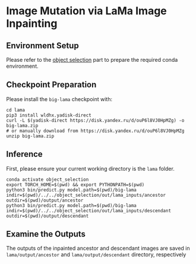 # Image Mutation via LaMa Image Inpainting
## Environment Setup
Please refer to the [object selection](../object_selection/README.md) part to prepare the required conda environment.
## Checkpoint Preparation
Please install the `big-lama` checkpoint with:

    cd lama
    pip3 install wldhx.yadisk-direct
    curl -L $(yadisk-direct https://disk.yandex.ru/d/ouP6l8VJ0HpMZg) -o big-lama.zip
    # or manually download from https://disk.yandex.ru/d/ouP6l8VJ0HpMZg
    unzip big-lama.zip

## Inference

First, please ensure your current working directory is the `lama` folder.

    conda activate object_selection
    export TORCH_HOME=$(pwd) && export PYTHONPATH=$(pwd)
    python3 bin/predict.py model.path=$(pwd)/big-lama indir=$(pwd)/../../object_selection/out/lama_inputs/ancestor outdir=$(pwd)/output/ancestor
    python3 bin/predict.py model.path=$(pwd)/big-lama indir=$(pwd)/../../object_selection/out/lama_inputs/descendant outdir=$(pwd)/output/descendant


## Examine the Outputs
The outputs of the inpainted ancestor and descendant images are saved in `lama/output/ancestor` and `lama/output/descendant` directory, respectively